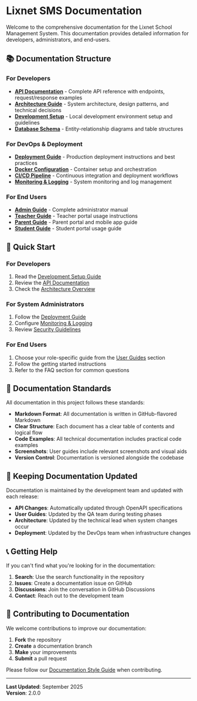 # Lixnet SMS Documentation

Welcome to the comprehensive documentation for the Lixnet School Management System. This documentation provides detailed information for developers, administrators, and end-users.

## 📚 Documentation Structure

### For Developers

- **[API Documentation](api/README.md)** - Complete API reference with endpoints, request/response examples
- **[Architecture Guide](architecture/README.md)** - System architecture, design patterns, and technical decisions
- **[Development Setup](development/README.md)** - Local development environment setup and guidelines
- **[Database Schema](architecture/database-schema.md)** - Entity-relationship diagrams and table structures

### For DevOps & Deployment

- **[Deployment Guide](deployment/README.md)** - Production deployment instructions and best practices
- **[Docker Configuration](deployment/docker.md)** - Container setup and orchestration
- **[CI/CD Pipeline](deployment/cicd.md)** - Continuous integration and deployment workflows
- **[Monitoring & Logging](deployment/monitoring.md)** - System monitoring and log management

### For End Users

- **[Admin Guide](user-guides/admin-guide.md)** - Complete administrator manual
- **[Teacher Guide](user-guides/teacher-guide.md)** - Teacher portal usage instructions
- **[Parent Guide](user-guides/parent-guide.md)** - Parent portal and mobile app guide
- **[Student Guide](user-guides/student-guide.md)** - Student portal usage guide

## 🚀 Quick Start

### For Developers
1. Read the [Development Setup Guide](development/README.md)
2. Review the [API Documentation](api/README.md)
3. Check the [Architecture Overview](architecture/README.md)

### For System Administrators
1. Follow the [Deployment Guide](deployment/README.md)
2. Configure [Monitoring & Logging](deployment/monitoring.md)
3. Review [Security Guidelines](deployment/security.md)

### For End Users
1. Choose your role-specific guide from the [User Guides](user-guides/) section
2. Follow the getting started instructions
3. Refer to the FAQ section for common questions

## 📖 Documentation Standards

All documentation in this project follows these standards:

- **Markdown Format**: All documentation is written in GitHub-flavored Markdown
- **Clear Structure**: Each document has a clear table of contents and logical flow
- **Code Examples**: All technical documentation includes practical code examples
- **Screenshots**: User guides include relevant screenshots and visual aids
- **Version Control**: Documentation is versioned alongside the codebase

## 🔄 Keeping Documentation Updated

Documentation is maintained by the development team and updated with each release:

- **API Changes**: Automatically updated through OpenAPI specifications
- **User Guides**: Updated by the QA team during testing phases
- **Architecture**: Updated by the technical lead when system changes occur
- **Deployment**: Updated by the DevOps team when infrastructure changes

## 📞 Getting Help

If you can't find what you're looking for in the documentation:

1. **Search**: Use the search functionality in the repository
2. **Issues**: Create a documentation issue on GitHub
3. **Discussions**: Join the conversation in GitHub Discussions
4. **Contact**: Reach out to the development team

## 🤝 Contributing to Documentation

We welcome contributions to improve our documentation:

1. **Fork** the repository
2. **Create** a documentation branch
3. **Make** your improvements
4. **Submit** a pull request

Please follow our [Documentation Style Guide](development/documentation-style.md) when contributing.

---

**Last Updated**: September 2025  
**Version**: 2.0.0
